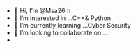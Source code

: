 - 👋 Hi, I’m @Msa26m
- 👀 I’m interested in ...C++& Python
- 🌱 I’m currently learning ...Cyber Security
- 💞️ I’m looking to collaborate on ...
- 

<!---
Msa26m/Msa26m is a ✨ special ✨ repository because its `README.md` (this file) appears on your GitHub profile.
You can click the Preview link to take a look at your changes.
--->
